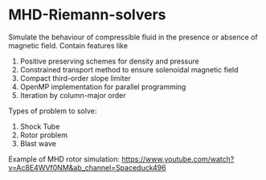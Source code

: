 # MHD-Riemann-solvers 
Simulate the behaviour of compressible fluid in the presence or absence of magnetic field. Contain features like
1) Positive preserving schemes for density and pressure
2) Constrained transport method to ensure solenoidal magnetic field
3) Compact third-order slope limiter
4) OpenMP implementation for parallel programming
5) Iteration by column-major order

Types of problem to solve:
1) Shock Tube
2) Rotor problem
3) Blast wave

Example of MHD rotor simulation: 
https://www.youtube.com/watch?v=Ac8E4WVf0NM&ab_channel=Spaceduck496
